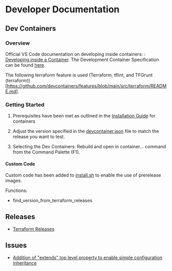 # Developer Documentation

## Dev Containers

### Overview

Official VS Code documentation on developing inside containers: : [Developing inside a Container](https://code.visualstudio.com/docs/devcontainers/containers).
The Development Container Specification can be found [here](https://containers.dev/implementors/spec/).

The following terraform feature is used (Terraform, tflint, and TFGrunt (terraform))[https://github.com/devcontainers/features/blob/main/src/terraform/README.md].

### Getting Started

1. Prerequisites have been met as outlined in the [Installation Guide](https://code.visualstudio.com/docs/devcontainers/containers#_installation) for containers

2. Adjust the version specified in the [devcontainer.json](./.devcontainer/devcontainer.json) file to match the release you want to test.

3. Selecting the Dev Containers: Rebuild and open in container... command from the Command Palette (F1).

#### Custom Code

Custom code has been added to [install.sh](./.devcontainer/library-scripts/install.sh) to enable the use of prerelease images.

Functions:

- find_version_from_terraform_releases

## Releases

- [Terraform Releases](https://releases.hashicorp.com/terraform/)

## Issues

- [Addition of "extends" top level property to enable simple configuration inheritance](https://github.com/devcontainers/spec/issues/22)
